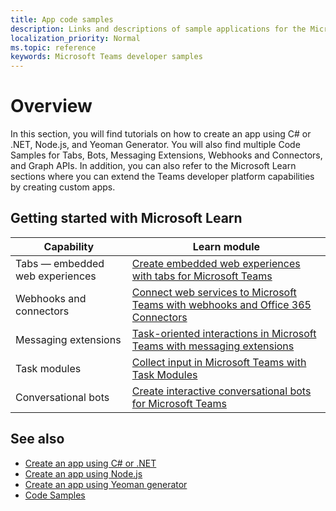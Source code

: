 ```yaml
---
title: App code samples
description: Links and descriptions of sample applications for the Microsoft Teams developer platform
localization_priority: Normal
ms.topic: reference
keywords: Microsoft Teams developer samples
---
```

# Overview

In this section, you will find tutorials on how to create an app using C# or .NET, Node.js, and Yeoman Generator. You will also find multiple Code Samples for Tabs, Bots, Messaging Extensions, Webhooks and Connectors, and Graph APIs. In addition, you can also refer to the Microsoft Learn sections where you can extend the Teams developer platform capabilities by creating custom apps.  

## Getting started with Microsoft Learn

| **Capability**| **Learn module**|
|--------|-------------|
| Tabs  — embedded web experiences  |  [Create embedded web experiences with tabs for Microsoft Teams](msteams-learn/modules/embedded-web-experiences/) |
| Webhooks and connectors  |  [Connect web services to Microsoft Teams with webhooks and Office 365 Connectors](https://docs.microsoft.com/learn/modules/msteams-webhooks-connectors/) |
|Messaging extensions  | [Task-oriented interactions in Microsoft Teams with messaging extensions](https://docs.microsoft.com/learn/modules/msteams-messaging-extensions/)  |
| Task modules |  [Collect input in Microsoft Teams with Task Modules](https://docs.microsoft.com/learn/modules/msteams-task-modules/) |
| Conversational bots  | [Create interactive conversational bots for Microsoft Teams](https://docs.microsoft.com/learn/modules/msteams-conversation-bots/)  |

## See also

* [Create an app using C# or .NET](get-started-dotnet-app-studio.md)
* [Create an app using Node.js](get-started-nodejs-app-studio.md)
* [Create an app using Yeoman generator](get-started-yeoman.md)
* [Code Samples](https://github.com/OfficeDev/Microsoft-Teams-Samples)